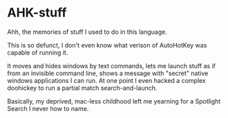 # AHK-stuff
Ahh, the memories of stuff I used to do in this language.

This is so defunct, I don't even know what verison of AutoHotKey was capable of running it.

It moves and hides windows by text commands, lets me launch stuff as if from an invisible command line, shows a message with "secret" native windows applications I can run.
At one point I even hacked a complex doohickey to run a partial match search-and-launch.

Basically, my deprived, mac-less childhood left me yearning for a Spotlight Search I never how to name.
